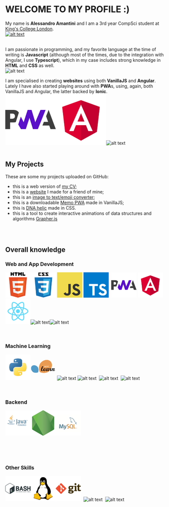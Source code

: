 # WELCOME TO MY PROFILE :)
My name is **Alessandro Amantini** and I am a 3rd year CompSci student at [King's College London](https://www.kcl.ac.uk).<br>
[<img src="https://www.kcl.ac.uk/SiteElements/2017/images/fallback-1600x900.jpg" alt="alt text" width="300">](https://www.kcl.ac.uk)
<br>
<br>

I am passionate in programming, and my favorite language at the time of writing is **Javascript** (although most of the times, due to the integration with Angular, I use **Typescript**), which in my case includes strong knowledge in **HTML** and **CSS** as well.<br>
<img src="https://www.beantech.it/wp-content/uploads/2019/11/htmlcss.jpg" alt="alt text" width="350">

I am specialised in creating **websites** using both **VanillaJS** and **Angular**. Lately I have also started playing around with **PWA**s, using, again, both VanillaJS and Angular, the latter backed by **Ionic**. <br>
<img src="https://raw.githubusercontent.com/github/explore/80688e429a7d4ef2fca1e82350fe8e3517d3494d/topics/pwa/pwa.png" alt="alt text" height="160"><img src="https://raw.githubusercontent.com/github/explore/80688e429a7d4ef2fca1e82350fe8e3517d3494d/topics/angular/angular.png" alt="alt text" height="160"><img src="https://secure.meetupstatic.com/photos/event/d/a/3/7/600_477715863.jpeg" alt="alt text" height="160">
<br>
<br>

## My Projects
 These are some my projects uploaded on GitHub:
 - this is a web version of [my CV](https://amantini1997.github.io/CV-PDFLike/);
 - this is a [website](https://amantini1997.github.io/BassBuddy/) I made for a friend of mine;
 - this is an [image to text/emoji converter](https://amantini1997.github.io/Img2Text/);
 - this is a downloadable [Memo PWA](https://amantini1997.github.io/Memo/) made in VanillaJS;
 - this is [DNA helic](https://amantini1997.github.io/DNAwithCSS/) made in CSS.
 - this is a tool to create interactive animations of data structures and algorithms [Grapher.js](https://amantini1997.github.io/GrapherJS)
<br>
<br>

## Overall knowledge
### Web and App Development
<img src="https://raw.githubusercontent.com/github/explore/80688e429a7d4ef2fca1e82350fe8e3517d3494d/topics/html/html.png" alt="alt text" height="80"><img src="https://raw.githubusercontent.com/github/explore/80688e429a7d4ef2fca1e82350fe8e3517d3494d/topics/css/css.png" alt="alt text" height="80"> <img src="https://raw.githubusercontent.com/github/explore/80688e429a7d4ef2fca1e82350fe8e3517d3494d/topics/javascript/javascript.png" alt="alt text" height="80">   <img src="https://raw.githubusercontent.com/github/explore/80688e429a7d4ef2fca1e82350fe8e3517d3494d/topics/typescript/typescript.png" alt="alt text" height="80"> &nbsp;<img src="https://raw.githubusercontent.com/github/explore/80688e429a7d4ef2fca1e82350fe8e3517d3494d/topics/pwa/pwa.png" alt="alt text" height="80">  <img src="https://raw.githubusercontent.com/github/explore/80688e429a7d4ef2fca1e82350fe8e3517d3494d/topics/angular/angular.png" alt="alt text" height="80"><img src="https://raw.githubusercontent.com/github/explore/80688e429a7d4ef2fca1e82350fe8e3517d3494d/topics/react/react.png" alt="alt text" height="80"><img src="https://secure.meetupstatic.com/photos/event/d/a/3/7/600_477715863.jpeg" alt="alt text" height="80"><img src="https://upload.wikimedia.org/wikipedia/commons/thumb/9/9a/Visual_Studio_Code_1.35_icon.svg/120px-Visual_Studio_Code_1.35_icon.svg.png" alt="alt text" height="80">
<br>
<br>
<br>
### Machine Learning
<img src="https://raw.githubusercontent.com/github/explore/80688e429a7d4ef2fca1e82350fe8e3517d3494d/topics/python/python.png" alt="alt text" height="80"><img src="https://raw.githubusercontent.com/github/explore/80688e429a7d4ef2fca1e82350fe8e3517d3494d/topics/scikit-learn/scikit-learn.png" alt="alt text" height="80"> <img src="https://upload.wikimedia.org/wikipedia/commons/thumb/e/ed/Pandas_logo.svg/1200px-Pandas_logo.svg.png" alt="alt text" height="80">   <img src="https://upload.wikimedia.org/wikipedia/commons/thumb/1/1a/NumPy_logo.svg/1920px-NumPy_logo.svg.png" alt="alt text" height="80"> &nbsp;<img src="https://upload.wikimedia.org/wikipedia/commons/thumb/0/01/Created_with_Matplotlib-logo.svg/800px-Created_with_Matplotlib-logo.svg.png" alt="alt text" height="80"> &nbsp;<img src="https://upload.wikimedia.org/wikipedia/commons/thumb/3/38/Jupyter_logo.svg/800px-Jupyter_logo.svg.png" alt="alt text" height="80">
<br>
<br>
<br>
### Backend
<img src="https://raw.githubusercontent.com/github/explore/80688e429a7d4ef2fca1e82350fe8e3517d3494d/topics/java/java.png" alt="alt text" height="80"><img src="https://raw.githubusercontent.com/github/explore/80688e429a7d4ef2fca1e82350fe8e3517d3494d/topics/nodejs/nodejs.png" alt="alt text" height="80"><img src="https://raw.githubusercontent.com/github/explore/80688e429a7d4ef2fca1e82350fe8e3517d3494d/topics/mysql/mysql.png" alt="alt text" height="80">


<br>
<br>
<br>

### Other Skills

<img src="https://raw.githubusercontent.com/github/explore/80688e429a7d4ef2fca1e82350fe8e3517d3494d/topics/bash/bash.png" alt="alt text" height="80"><img src="https://raw.githubusercontent.com/github/explore/80688e429a7d4ef2fca1e82350fe8e3517d3494d/topics/linux/linux.png" alt="alt text" height="80"><img src="https://raw.githubusercontent.com/github/explore/80688e429a7d4ef2fca1e82350fe8e3517d3494d/topics/git/git.png" alt="alt text" height="80"> &nbsp;<img src="https://upload.wikimedia.org/wikipedia/commons/thumb/9/9a/New_Mercurial_logo.svg/100px-New_Mercurial_logo.svg.png" alt="alt text" height="80"> &nbsp;<img src="https://upload.wikimedia.org/wikipedia/commons/thumb/a/af/Adobe_Photoshop_Mobile_icon.svg/1200px-Adobe_Photoshop_Mobile_icon.svg.png" alt="alt text" height="80">


<!--Intellij was in the Backend-->

